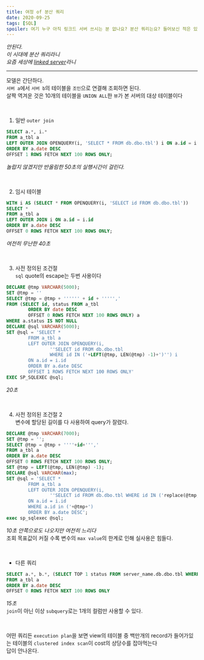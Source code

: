 ```yaml
---
title: 여정 of 분산 쿼리
date: 2020-09-25
tags: [SQL]
spoiler: 여기 누구 아직 링크드 서버 쓰시는 분 없나요? 분산 쿼리는요? 들어보신 적은 있겠죠?
---
```


_안된다._  
_이 시대에 분산 쿼리라니_  
_요즘 세상에 [linked server](https://docs.microsoft.com/en-us/sql/relational-databases/linked-servers/linked-servers-database-engine?view=sql-server-ver15)라니_

---

모델은 간단하다.  
`서버 a`에서 `서버 b`의 테이블을 `조인`으로 연결해 조회하면 된다.  
살짝 역겨운 것은 10개의 테이블을 `UNION ALL`한 `뷰`가 본 서버의 대상 테이블이다

&nbsp;

1. 일반 `outer join`
```sql
SELECT a.*, i.*
FROM a_tbl a
LEFT OUTER JOIN OPENQUERY(i, 'SELECT * FROM db.dbo.tbl') i ON a.id = i.id
ORDER BY a.date DESC
OFFSET 1 ROWS FETCH NEXT 100 ROWS ONLY;
```
*놀랍지 않겠지만 반올림한 50초의 실행시간이 걸린다.*

&nbsp;

2. 임시 테이블
```sql
WITH i AS (SELECT * FROM OPENQUERY(i, 'SELECT id FROM db.dbo.tbl'))
SELECT *
FROM a_tbl a
LEFT OUTER JOIN i ON a.id = i.id
ORDER BY a.date DESC
OFFSET 0 ROWS FETCH NEXT 100 ROWS ONLY;
```
*여전히 무난한 40초*

&nbsp;

3. 사전 정의된 조건절  
`sql` quote의 escape는 두번 사용이다
```sql
DECLARE @tmp VARCHAR(5000);
SET @tmp = ''
SELECT @tmp = @tmp + '''''' + id + ''''','
FROM (SELECT id, status FROM a_tbl 
        ORDER BY date DESC
        OFFSET 0 ROWS FETCH NEXT 100 ROWS ONLY) a
WHERE a.status IS NOT NULL  
DECLARE @sql VARCHAR(5000);
SET @sql = 'SELECT *
        FROM a_tbl a
        LEFT OUTER JOIN OPENQUERY(i,  
                ''SELECT id FROM db.dbo.tbl
                WHERE id IN ('+LEFT(@tmp, LEN(@tmp) -1)+')'') i
        ON a.id = i.id
        ORDER BY a.date DESC
        OFFSET 1 ROWS FETCH NEXT 100 ROWS ONLY'
EXEC SP_SQLEXEC @sql;
```
*20초*

&nbsp;

4. 사전 정의된 조건절 2  
변수에 할당된 길이를 다 사용하여 query가 잘렸다.
```sql
DECLARE @tmp VARCHAR(7000);
SET @tmp = '';
SELECT @tmp = @tmp + ''''+id+''','
FROM a_tbl a
ORDER BY a.date DESC
OFFSET 0 ROWS FETCH NEXT 100 ROWS ONLY;
SET @tmp = LEFT(@tmp, LEN(@tmp) -1);  
DECLARE @sql VARCHAR(max);
SET @sql = 'SELECT *
        FROM a_tbl a
        LEFT OUTER JOIN OPENQUERY(i, 
                ''SELECT id FROM db.dbo.tbl WHERE id IN ('replace(@tmp,'''','''''')+')'') i 
        ON a.id = i.id 
        WHERE a.id in ('+@tmp+') 
        ORDER BY a.date DESC';
exec sp_sqlexec @sql;
```
*10초 안쪽으로도 나오지만 여전히 느리다*  
조회 목표값이 커질 수록 변수의 `max value`의 한계로 인해 실사용은 힘들다.

&nbsp;

- 다른 쿼리  
```sql
SELECT a.*, b.*, (SELECT TOP 1 status FROM server_name.db.dbo.tbl WHERE id = a.id)
FROM a_tbl a
ORDER BY a.date DESC
OFFSET 0 ROWS FETCH NEXT 100 ROWS ONLY
```
*15초*  
`join`이 아닌 이상 `subquery`로는 1개의 컬럼만 사용할 수 있다.

&nbsp;

어떤 쿼리든 `execution plan`을 보면 view의 테이블 중 백만개의 record가 들어가있는 테이블의 `clustered index scan`이 cost의 상당수를 잡아먹는다  
답이 안나온다.